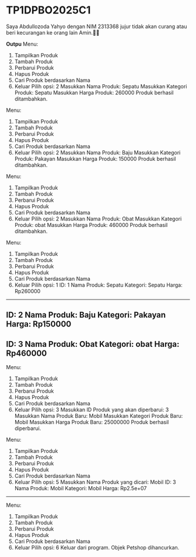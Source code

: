 # TP1DPBO2025C1
Saya Abdullozoda Yahyo dengan NIM 2313368 jujur tidak akan curang atau beri kecurangan ke orang lain Amin.🤲🏼


**Outpu**
Menu:
1. Tampilkan Produk
2. Tambah Produk
3. Perbarui Produk
4. Hapus Produk
5. Cari Produk berdasarkan Nama
6. Keluar
Pilih opsi: 2
Masukkan Nama Produk: Sepatu
Masukkan Kategori Produk: Sepatu
Masukkan Harga Produk: 260000
Produk berhasil ditambahkan.

Menu:
1. Tampilkan Produk
2. Tambah Produk
3. Perbarui Produk
4. Hapus Produk
5. Cari Produk berdasarkan Nama
6. Keluar
Pilih opsi: 2
Masukkan Nama Produk: Baju 
Masukkan Kategori Produk: Pakayan
Masukkan Harga Produk: 150000
Produk berhasil ditambahkan.

Menu:
1. Tampilkan Produk
2. Tambah Produk
3. Perbarui Produk
4. Hapus Produk
5. Cari Produk berdasarkan Nama
6. Keluar
Pilih opsi: 2
Masukkan Nama Produk: Obat 
Masukkan Kategori Produk: obat
Masukkan Harga Produk: 460000
Produk berhasil ditambahkan.

Menu:
1. Tampilkan Produk
2. Tambah Produk
3. Perbarui Produk
4. Hapus Produk
5. Cari Produk berdasarkan Nama
6. Keluar
Pilih opsi: 1
ID: 1
Nama Produk: Sepatu
Kategori: Sepatu
Harga: Rp260000
-------------------------
ID: 2
Nama Produk: Baju 
Kategori: Pakayan
Harga: Rp150000
-------------------------
ID: 3
Nama Produk: Obat 
Kategori: obat
Harga: Rp460000
-------------------------

Menu:
1. Tampilkan Produk
2. Tambah Produk
3. Perbarui Produk
4. Hapus Produk
5. Cari Produk berdasarkan Nama
6. Keluar
Pilih opsi: 3
Masukkan ID Produk yang akan diperbarui: 3
Masukkan Nama Produk Baru: Mobil
Masukkan Kategori Produk Baru: Mobil
Masukkan Harga Produk Baru: 25000000
Produk berhasil diperbarui.

Menu:
1. Tampilkan Produk
2. Tambah Produk
3. Perbarui Produk
4. Hapus Produk
5. Cari Produk berdasarkan Nama
6. Keluar
Pilih opsi: 5
Masukkan Nama Produk yang dicari: Mobil
ID: 3
Nama Produk: Mobil
Kategori: Mobil
Harga: Rp2.5e+07
-------------------------

Menu:
1. Tampilkan Produk
2. Tambah Produk
3. Perbarui Produk
4. Hapus Produk
5. Cari Produk berdasarkan Nama
6. Keluar
Pilih opsi: 6
Keluar dari program.
Objek Petshop dihancurkan.
